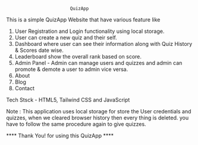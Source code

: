                             QuizApp
This is a simple QuizApp Website that have various feature like
1. User Registration and Login functionality using local storage.
2. User can create a new quiz and their self.
3. Dashboard where user can see their information along with Quiz History & Scores date wise.
4. Leaderboard show the overall rank based on score.
5. Admin Panel - Admin can manage users and quizzes and admin can promote & demote a user to admin vice versa.
6. About
7. Blog
8. Contact

Tech Stsck - HTML5, Tailwind CSS and JavaScript

Note : This application uses local storage for store the User credentials and quizzes, when we cleared browser
history then every thing is deleted. you have to follow the same procedure again to give quizzes.

  **** Thank You! for using this QuizApp ****

